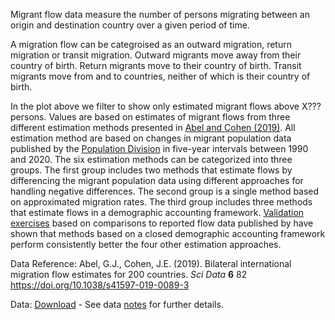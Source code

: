 Migrant flow data measure the number of persons migrating between an origin and destination country over a given period of time.

A migration flow can be categroised as an outward migration, return migration or transit migration. Outward migrants move away from their country of birth. Return migrants move to their country of birth. Transit migrants move from and to countries, neither of which is their country of birth.

In the plot above we filter to show only estimated migrant flows above X??? persons. Values are based on estimates of migrant flows from three different estimation methods presented in [Abel and Cohen (2019)](https://www.nature.com/articles/s41597-019-0089-3). All estimation method are based on changes in migrant population data published by the [Population Division](https://www.un.org/development/desa/pd/content/international-migrant-stock) in five-year intervals between 1990 and 2020. The six estimation methods can be categorized into three groups. The first group includes two methods that estimate flows by differencing the migrant population data using different approaches for handling negative differences. The second group is a single method based on approximated migration rates. The third group includes three methods that estimate flows in a demographic accounting framework. [Validation exercises](https://www.nature.com/articles/s41597-019-0089-3#Sec13) based on comparisons to reported flow data published by have shown that methods based on a closed demographic accounting framework perform consistently better the four other estimation approaches.

Data Reference: Abel, G.J., Cohen, J.E. (2019). Bilateral international migration flow estimates for 200 countries. *Sci Data* **6** 82 <https://doi.org/10.1038/s41597-019-0089-3>

Data: [Download](https://ndownloader.figshare.com/files/27982182) - See data [notes](https://doi.org/10.6084/m9.figshare.12845726) for further details.
